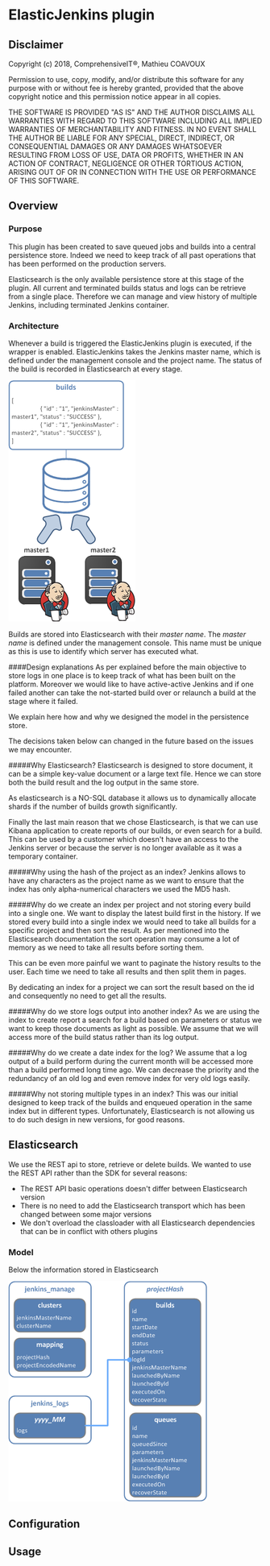 # ElasticJenkins plugin

## Disclaimer
Copyright (c) 2018, ComprehensiveIT®, Mathieu COAVOUX

Permission to use, copy, modify, and/or distribute this software for
any purpose with or without fee is hereby granted,
provided that the above copyright notice and this permission notice appear in all copies.

THE SOFTWARE IS PROVIDED "AS IS" AND THE AUTHOR DISCLAIMS ALL WARRANTIES
WITH REGARD TO THIS SOFTWARE INCLUDING ALL IMPLIED WARRANTIES OF MERCHANTABILITY AND FITNESS.
IN NO EVENT SHALL THE AUTHOR BE LIABLE FOR ANY SPECIAL, DIRECT, INDIRECT, OR CONSEQUENTIAL DAMAGES
OR ANY DAMAGES WHATSOEVER RESULTING FROM LOSS OF USE, DATA OR PROFITS, WHETHER IN AN ACTION OF CONTRACT,
NEGLIGENCE OR OTHER TORTIOUS ACTION, ARISING OUT OF OR IN CONNECTION
WITH THE USE OR PERFORMANCE OF THIS SOFTWARE.

## Overview

### Purpose
This plugin has been created to save queued jobs and builds into a central persistence store.
Indeed we need to keep track of all past operations that has been performed on the production servers.

Elasticsearch is the only available persistence store at this stage of the plugin.
All current and terminated builds status and logs can be retrieve from a single place.
Therefore we can manage and view history of multiple Jenkins, including terminated Jenkins container.

### Architecture
Whenever a build is triggered the ElasticJenkins plugin is executed, if the wrapper is enabled.
ElasticJenkins takes the Jenkins master name, which is defined under the management console and the project name.
The status of the build is recorded in Elasticsearch at every stage.


![simple-architecture](doc/elasticjenkins_cluster.png)

Builds are stored into Elasticsearch with their *master name*. The *master name* is defined under the management console.
This name must be unique as this is use to identify which server has executed what.

####Design explanations
As per explained before the main objective to store logs in one place is to keep track of what has been built on the platform.
Moreover we would like to have active-active Jenkins and if one failed another can take the not-started build over or 
relaunch a build at the stage where it failed.

We explain here how and why we designed the model in the persistence store.

The decisions taken below can changed in the future based on the issues we may encounter.

#####Why Elasticsearch?
Elasticsearch is designed to store document, it can be a simple key-value document or a large text file. 
Hence we can store both the build result and the log output in the same store.

As elasticsearch is a NO-SQL database it allows us to dynamically allocate shards if the number of builds growth significantly.

Finally the last main reason that we chose Elasticsearch, is that we can use Kibana application to create reports of our builds, or even search for a build.
This can be used by a customer which doesn't have an access to the Jenkins server or because the server is no longer available as it was a temporary container.

#####Why using the hash of the project as an index?
Jenkins allows to have any characters as the project name as we want to ensure that the index has only alpha-numerical characters we used the MD5 hash.

#####Why do we create an index per project and not storing every build into a single one.
We want to display the latest build first in the history. If we stored every build into a single index we would need to 
take all builds for a specific project and then sort the result. 
As per mentioned into the Elasticsearch documentation the sort operation may consume a lot of memory as we need to 
take all results before sorting them. 

This can be even more painful we want to paginate the history results to the user. Each time we need to take all results and then split them in pages.

By dedicating an index for a project we can sort the result based on the id and consequently no need to get all the results.

#####Why do we store logs output into another index?
As we are using the index to create report a search for a build based on parameters or status we want to keep those documents as light as possible.
We assume that we will access more of the build status rather than its log output.

#####Why do we create a date index for the log?
We assume that a log output of a build perform during the current month will be accessed more than a build performed long time ago. 
We can decrease the priority and the redundancy of an old log and even remove index for very old logs easily.

#####Why not storing multiple types in an index?
This was our initial designed to keep track of the builds and enqueued operation in the same index 
but in different types. Unfortunately, Elasticsearch is not allowing us to do such design in new versions,
for good reasons.

## Elasticsearch

We use the REST api to store, retrieve or delete builds. We wanted to use the REST API rather than the SDK for several reasons:
* The REST API basic operations doesn't differ between Elasticsearch version
* There is no need to add the Elasticsearch transport which has been changed between some major versions
* We don't overload the classloader with all Elasticsearch dependencies that can be in conflict with others plugins

### Model

Below the information stored in Elasticsearch

![simple-architecture](doc/elasticjenkins_model.png)

## Configuration

## Usage
